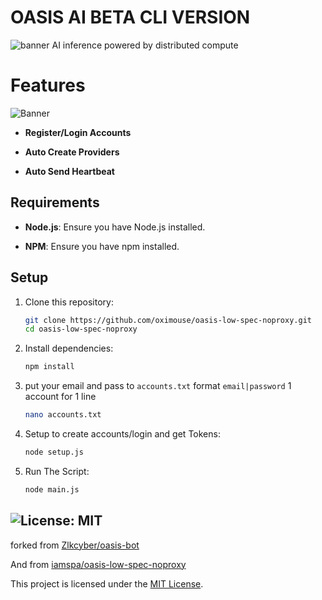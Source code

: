 # OASIS AI BETA CLI VERSION

![banner](image-1.png)
AI inference powered by distributed compute

# Features

![Banner](image.png)

- **Register/Login Accounts**

- **Auto Create Providers**

- **Auto Send Heartbeat**

## Requirements

- **Node.js**: Ensure you have Node.js installed.

- **NPM**: Ensure you have npm installed.

## Setup

1. Clone this repository:

   ```bash
   git clone https://github.com/oximouse/oasis-low-spec-noproxy.git
   cd oasis-low-spec-noproxy
   ```

2. Install dependencies:

   ```bash
   npm install
   ```

3. put your email and pass to `accounts.txt` format `email|password` 1 account for 1 line

   ```bash
   nano accounts.txt
   ```

4. Setup to create accounts/login and get Tokens:

   ```bash
   node setup.js
   ```

5. Run The Script:

   ```bash
   node main.js
   ```
## ![License: MIT](https://img.shields.io/badge/License-MIT-yellow.svg)

forked from [Zlkcyber/oasis-bot](https://github.com/Zlkcyber/oasis-bot)

And from [iamspa/oasis-low-spec-noproxy](https://github.com/iamspa/oasis-low-spec-noproxy)

This project is licensed under the [MIT License](LICENSE).
